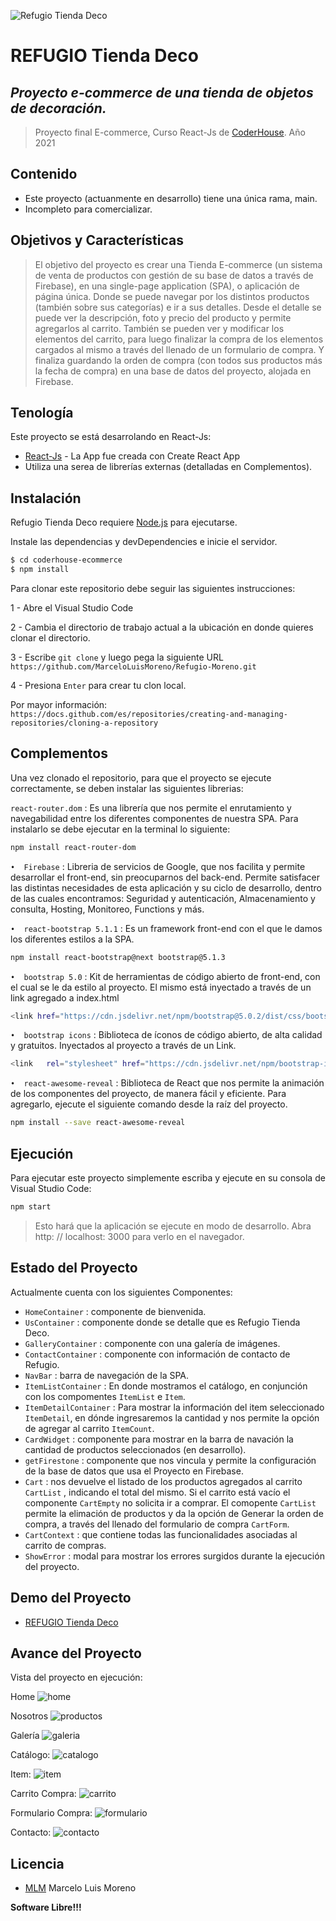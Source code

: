 ![Refugio Tienda Deco](https://github.com/MarceloLuisMoreno/Refugio-Moreno/blob/main/public/refugio.png?raw=true)
# REFUGIO Tienda Deco 
## _Proyecto e-commerce de una tienda de objetos de decoración._
> Proyecto final E-commerce, Curso React-Js de [CoderHouse](https://www.coderhouse.com/). Año 2021 

## Contenido
- Este proyecto (actuanmente en desarrollo) tiene una única rama, main.
- Incompleto para comercializar.

## Objetivos y Características

> El objetivo del proyecto es crear una Tienda  E-commerce  (un sistema de venta de productos con gestión de 
> su base de datos a través de Firebase), en una single-page application (SPA), o aplicación de página única. 
>Donde se puede navegar por los distintos productos (también sobre sus categorías)
>e ir a sus detalles. Desde el detalle se puede ver la descripción, foto y precio del producto y permite 
>agregarlos al carrito. También se pueden ver y modificar los elementos del carrito, para luego finalizar la compra de
>los elementos cargados al mismo a través del llenado de un formulario de compra. Y finaliza guardando la orden
>de compra (con todos sus productos más la fecha de compra) en una base de datos del proyecto, alojada en Firebase.


## Tenología

Este proyecto se está desarrolando en React-Js:

- [React-Js](https://create-react-app.dev/) - La App fue creada con Create React App
- Utiliza una serea de librerías externas (detalladas en Complementos).

## Instalación

Refugio Tienda Deco requiere [Node.js](https://nodejs.org/en/) para ejecutarse.

Instale las dependencias y devDependencies e inicie el servidor.

```sh
$ cd coderhouse-ecommerce
$ npm install

```

Para clonar este repositorio debe seguir las siguientes instrucciones:

1 - Abre el Visual Studio Code

2 - Cambia el directorio de trabajo actual a la ubicación en donde quieres clonar el directorio.

3 - Escribe `git clone` y luego pega la siguiente URL `https://github.com/MarceloLuisMoreno/Refugio-Moreno.git`

4 - Presiona `Enter` para crear tu clon local.

Por mayor información: `https://docs.github.com/es/repositories/creating-and-managing-repositories/cloning-a-repository`

## Complementos

Una vez clonado el repositorio, para que el proyecto se ejecute correctamente, se deben instalar las siguientes librerias:

`react-router.dom`  : Es una librería que nos permite el enrutamiento y navegabilidad entre los diferentes componentes de nuestra SPA. Para instalarlo se debe ejecutar en la terminal lo siguiente:

```sh
npm install react-router-dom
```

`•	Firebase`  : Libreria de servicios de Google, que nos facilita y permite desarrollar el front-end, sin preocuparnos del back-end. Permite satisfacer las distintas necesidades de esta aplicación y su ciclo de desarrollo, dentro de las cuales encontramos: Seguridad y autenticación, Almacenamiento y consulta, Hosting, Monitoreo, Functions y más.

`•	react-bootstrap 5.1.1`  : Es un framework front-end con el que le damos los diferentes estilos a la SPA.

```sh
npm install react-bootstrap@next bootstrap@5.1.3
```
`•	bootstrap 5.0`  : Kit de herramientas de código abierto de front-end, con el cual se le da estilo al proyecto. El mismo está inyectado a través de un link agregado a index.html

```sh
<link href="https://cdn.jsdelivr.net/npm/bootstrap@5.0.2/dist/css/bootstrap.min.css" rel="stylesheet" integrity="sha384-EVSTQN3/azprG1Anm3QDgpJLIm9Nao0Yz1ztcQTwFspd3yD65VohhpuuCOmLASjC" crossorigin="anonymous">
```

`•	bootstrap icons`  : Biblioteca de íconos de código abierto, de alta calidad y gratuitos. Inyectados al proyecto a través de un Link.

```sh
<link	rel="stylesheet" href="https://cdn.jsdelivr.net/npm/bootstrap-icons@1.5.0/font/bootstrap-icons.css"	/>
```

`•	react-awesome-reveal`  : Biblioteca de React que nos permite la animación de los componentes del proyecto, de manera fácil y eficiente. Para agregarlo, ejecute el siguiente comando desde la raíz del proyecto.

```sh
npm install --save react-awesome-reveal
```

## Ejecución

Para ejecutar este proyecto simplemente escriba y ejecute en su consola de Visual Studio Code:

```sh
npm start
```
>Esto hará que la aplicación se ejecute en modo de desarrollo.
>Abra http: // localhost: 3000 para verlo en el navegador.


## Estado del Proyecto

Actualmente cuenta con los siguientes Componentes: 
- `HomeContainer` : componente de bienvenida.
- `UsContainer` : componente donde se detalle que es Refugio Tienda Deco.
- `GalleryContainer` : componente con una galería de imágenes.
- `ContactContainer` : componente con información de contacto de Refugio.
- `NavBar` : barra de navegación de la SPA.
- `ItemListContainer` : En donde mostramos el catálogo, en conjunción con los compomentes `ItemList` e `Item`.
- `ItemDetailContainer` : Para mostrar la información del item seleccionado `ItemDetail`, en  dónde ingresaremos la cantidad y nos permite la opción de agregar al carrito `ItemCount`.
- `CardWidget` : componente para mostrar en la barra de navación la cantidad de productos seleccionados (en desarrollo).
- `getFirestone` : componente que nos vincula y permite la configuración de la base de datos que usa el Proyecto en Firebase.
- `Cart` : nos devuelve el listado de los productos agregados al carrito `CartList` , indicando el total del mismo. Si el carrito está vacío el componente `CartEmpty` no solicita ir a comprar. El comopente `CartList` permite la elimación de productos y da la opción de Generar la orden de compra, a través del llenado del formulario de compra `CartForm`.
- `CartContext` : que contiene todas las funcionalidades asociadas al carrito de compras.
- `ShowError` : modal para mostrar los errores surgidos durante la ejecución del proyecto.

## Demo del Proyecto
- [REFUGIO Tienda Deco](https://refugio-tiendadeco-marceloluismoreno.netlify.app/)

## Avance del Proyecto

Vista del proyecto en ejecución:

Home
![home](https://github.com/MarceloLuisMoreno/Refugio-Moreno/blob/main/public/assets/avanceProyecto/home.png?raw=true)

Nosotros
![productos](https://github.com/MarceloLuisMoreno/Refugio-Moreno/blob/main/public/assets/avanceProyecto/nosotros.png?raw=true)

Galería
![galeria](https://github.com/MarceloLuisMoreno/Refugio-Moreno/blob/main/public/assets/avanceProyecto/galeria.png?raw=true)

Catálogo:
![catalogo](https://github.com/MarceloLuisMoreno/Refugio-Moreno/blob/main/public/assets/avanceProyecto/catalogo.png?raw=true)

Item:
![item](https://github.com/MarceloLuisMoreno/Refugio-Moreno/blob/main/public/assets/avanceProyecto/item.png?raw=true)

Carrito Compra:
![carrito](https://github.com/MarceloLuisMoreno/Refugio-Moreno/blob/main/public/assets/avanceProyecto/carrito.png?raw=true)

Formulario Compra:
![formulario](https://github.com/MarceloLuisMoreno/Refugio-Moreno/blob/main/public/assets/avanceProyecto/formularioCompra.png?raw=true)

Contacto:
![contacto](https://github.com/MarceloLuisMoreno/Refugio-Moreno/blob/main/public/assets/avanceProyecto/contacto.png?raw=true)
## Licencia

- [MLM](https://www.linkedin.com/in/marceloluismoreno/)
Marcelo Luis Moreno

**Software Libre!!!**